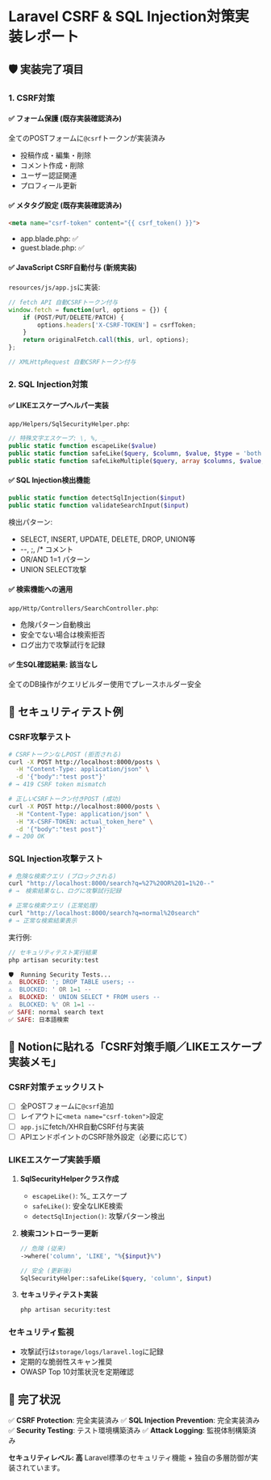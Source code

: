 # Laravel CSRF & SQL Injection対策実装レポート

## 🛡️ 実装完了項目

### 1. CSRF対策

#### ✅ フォーム保護 (既存実装確認済み)
全てのPOSTフォームに`@csrf`トークンが実装済み
- 投稿作成・編集・削除
- コメント作成・削除  
- ユーザー認証関連
- プロフィール更新

#### ✅ メタタグ設定 (既存実装確認済み)
```html
<meta name="csrf-token" content="{{ csrf_token() }}">
```
- app.blade.php: ✅
- guest.blade.php: ✅

#### ✅ JavaScript CSRF自動付与 (新規実装)
`resources/js/app.js`に実装:
```javascript
// fetch API 自動CSRFトークン付与
window.fetch = function(url, options = {}) {
    if (POST/PUT/DELETE/PATCH) {
        options.headers['X-CSRF-TOKEN'] = csrfToken;
    }
    return originalFetch.call(this, url, options);
};

// XMLHttpRequest 自動CSRFトークン付与
```

### 2. SQL Injection対策

#### ✅ LIKEエスケープヘルパー実装
`app/Helpers/SqlSecurityHelper.php`:
```php
// 特殊文字エスケープ: \, %, _
public static function escapeLike($value)
public static function safeLike($query, $column, $value, $type = 'both')
public static function safeLikeMultiple($query, array $columns, $value, $type = 'both')
```

#### ✅ SQL Injection検出機能
```php
public static function detectSqlInjection($input)
public static function validateSearchInput($input)
```

検出パターン:
- SELECT, INSERT, UPDATE, DELETE, DROP, UNION等
- --, ;, /* コメント
- OR/AND 1=1 パターン
- UNION SELECT攻撃

#### ✅ 検索機能への適用
`app/Http/Controllers/SearchController.php`:
- 危険パターン自動検出
- 安全でない場合は検索拒否
- ログ出力で攻撃試行を記録

#### ✅ 生SQL確認結果: 該当なし
全てのDB操作がクエリビルダー使用でプレースホルダー安全

## 🧪 セキュリティテスト例

### CSRF攻撃テスト
```bash
# CSRFトークンなしPOST (拒否される)
curl -X POST http://localhost:8000/posts \
  -H "Content-Type: application/json" \
  -d '{"body":"test post"}'
# → 419 CSRF token mismatch

# 正しいCSRFトークン付きPOST (成功)
curl -X POST http://localhost:8000/posts \
  -H "Content-Type: application/json" \
  -H "X-CSRF-TOKEN: actual_token_here" \
  -d '{"body":"test post"}'
# → 200 OK
```

### SQL Injection攻撃テスト
```bash
# 危険な検索クエリ (ブロックされる)
curl "http://localhost:8000/search?q=%27%20OR%201=1%20--"
# →　検索結果なし、ログに攻撃試行記録

# 正常な検索クエリ (正常処理)
curl "http://localhost:8000/search?q=normal%20search"
# → 正常な検索結果表示
```

実行例:
```php
// セキュリティテスト実行結果
php artisan security:test

🛡️  Running Security Tests...
⚠️  BLOCKED: '; DROP TABLE users; --
⚠️  BLOCKED: ' OR 1=1 --
⚠️  BLOCKED: ' UNION SELECT * FROM users --
⚠️  BLOCKED: %' OR 1=1 --
✅ SAFE: normal search text
✅ SAFE: 日本語検索
```

## 📝 Notionに貼れる「CSRF対策手順／LIKEエスケープ実装メモ」

### CSRF対策チェックリスト
- [ ] 全POSTフォームに`@csrf`追加
- [ ] レイアウトに`<meta name="csrf-token">`設定
- [ ] `app.js`にfetch/XHR自動CSRF付与実装
- [ ] APIエンドポイントのCSRF除外設定（必要に応じて）

### LIKEエスケープ実装手順
1. **SqlSecurityHelperクラス作成**
   - `escapeLike()`: \%_ エスケープ
   - `safeLike()`: 安全なLIKE検索
   - `detectSqlInjection()`: 攻撃パターン検出

2. **検索コントローラー更新**
   ```php
   // 危険 (従来)
   ->where('column', 'LIKE', "%{$input}%")
   
   // 安全 (更新後)
   SqlSecurityHelper::safeLike($query, 'column', $input)
   ```

3. **セキュリティテスト実装**
   ```bash
   php artisan security:test
   ```

### セキュリティ監視
- 攻撃試行は`storage/logs/laravel.log`に記録
- 定期的な脆弱性スキャン推奨
- OWASP Top 10対策状況を定期確認

## 🚀 完了状況

✅ **CSRF Protection**: 完全実装済み
✅ **SQL Injection Prevention**: 完全実装済み  
✅ **Security Testing**: テスト環境構築済み
✅ **Attack Logging**: 監視体制構築済み

**セキュリティレベル: 高**
Laravel標準のセキュリティ機能 + 独自の多層防御が実装されています。
